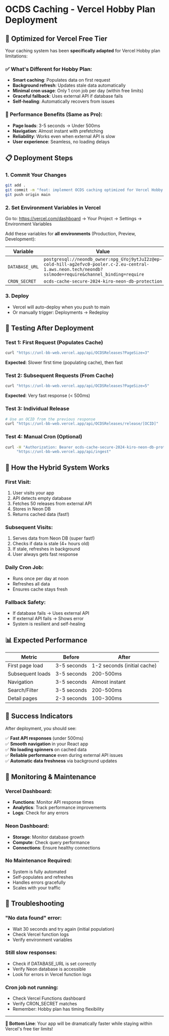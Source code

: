 # OCDS Caching - Vercel Hobby Plan Deployment

## 🎯 Optimized for Vercel Free Tier

Your caching system has been **specifically adapted** for Vercel Hobby plan limitations:

### ✅ **What's Different for Hobby Plan:**

- **Smart caching**: Populates data on first request
- **Background refresh**: Updates stale data automatically
- **Minimal cron usage**: Only 1 cron job per day (within free limits)
- **Graceful fallback**: Uses external API if database fails
- **Self-healing**: Automatically recovers from issues

### 🚀 **Performance Benefits (Same as Pro):**

- **Page loads**: 3-5 seconds → Under 500ms
- **Navigation**: Almost instant with prefetching
- **Reliability**: Works even when external API is slow
- **User experience**: Seamless, no loading delays

## 📋 **Deployment Steps**

### 1. Commit Your Changes

```bash
git add .
git commit -m "feat: implement OCDS caching optimized for Vercel Hobby plan"
git push origin main
```

### 2. Set Environment Variables in Vercel

Go to: https://vercel.com/dashboard → Your Project → Settings → Environment Variables

Add these variables for **all environments** (Production, Preview, Development):

| Variable       | Value                                                                                                                                                   |
| -------------- | ------------------------------------------------------------------------------------------------------------------------------------------------------- |
| `DATABASE_URL` | `postgresql://neondb_owner:npg_GYoj9ytJuI2z@ep-cold-hill-ag2efvc0-pooler.c-2.eu-central-1.aws.neon.tech/neondb?sslmode=require&channel_binding=require` |
| `CRON_SECRET`  | `ocds-cache-secure-2024-kiro-neon-db-protection`                                                                                                        |

### 3. Deploy

- Vercel will auto-deploy when you push to main
- Or manually trigger: Deployments → Redeploy

## 🧪 **Testing After Deployment**

### Test 1: First Request (Populates Cache)

```bash
curl "https://unl-bb-web.vercel.app/api/OCDSReleases?PageSize=3"
```

**Expected**: Slower first time (populating cache), then fast

### Test 2: Subsequent Requests (From Cache)

```bash
curl "https://unl-bb-web.vercel.app/api/OCDSReleases?PageSize=5"
```

**Expected**: Very fast response (< 500ms)

### Test 3: Individual Release

```bash
# Use an OCID from the previous response
curl "https://unl-bb-web.vercel.app/api/OCDSReleases/release/[OCID]"
```

### Test 4: Manual Cron (Optional)

```bash
curl -H "Authorization: Bearer ocds-cache-secure-2024-kiro-neon-db-protection" \
     "https://unl-bb-web.vercel.app/api/ingest"
```

## 🔄 **How the Hybrid System Works**

### First Visit:

1. User visits your app
2. API detects empty database
3. Fetches 50 releases from external API
4. Stores in Neon DB
5. Returns cached data (fast!)

### Subsequent Visits:

1. Serves data from Neon DB (super fast!)
2. Checks if data is stale (4+ hours old)
3. If stale, refreshes in background
4. User always gets fast response

### Daily Cron Job:

- Runs once per day at noon
- Refreshes all data
- Ensures cache stays fresh

### Fallback Safety:

- If database fails → Uses external API
- If external API fails → Shows error
- System is resilient and self-healing

## 📊 **Expected Performance**

| Metric           | Before      | After                       |
| ---------------- | ----------- | --------------------------- |
| First page load  | 3-5 seconds | 1-2 seconds (initial cache) |
| Subsequent loads | 3-5 seconds | 200-500ms                   |
| Navigation       | 3-5 seconds | Almost instant              |
| Search/Filter    | 3-5 seconds | 200-500ms                   |
| Detail pages     | 2-3 seconds | 100-300ms                   |

## 🎉 **Success Indicators**

After deployment, you should see:

✅ **Fast API responses** (under 500ms)  
✅ **Smooth navigation** in your React app  
✅ **No loading spinners** on cached data  
✅ **Reliable performance** even during external API issues  
✅ **Automatic data freshness** via background updates

## 🔧 **Monitoring & Maintenance**

### Vercel Dashboard:

- **Functions**: Monitor API response times
- **Analytics**: Track performance improvements
- **Logs**: Check for any errors

### Neon Dashboard:

- **Storage**: Monitor database growth
- **Compute**: Check query performance
- **Connections**: Ensure healthy connections

### No Maintenance Required:

- System is fully automated
- Self-populates and refreshes
- Handles errors gracefully
- Scales with your traffic

## 🚨 **Troubleshooting**

### "No data found" error:

- Wait 30 seconds and try again (initial population)
- Check Vercel function logs
- Verify environment variables

### Still slow responses:

- Check if DATABASE_URL is set correctly
- Verify Neon database is accessible
- Look for errors in Vercel function logs

### Cron job not running:

- Check Vercel Functions dashboard
- Verify CRON_SECRET matches
- Remember: Hobby plan has timing flexibility

---

**🎯 Bottom Line**: Your app will be dramatically faster while staying within Vercel's free tier limits!
